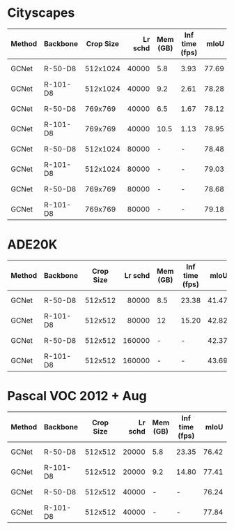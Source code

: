 # Cityscapes
| Method | Backbone | Crop Size | Lr schd | Mem (GB) | Inf time (fps) | mIoU  | mIoU(ms+flip) |                                                                                                                                                                                              download                                                                                                                                                                                              |
|--------|----------|-----------|--------:|----------|----------------|------:|--------------:|----------------------------------------------------------------------------------------------------------------------------------------------------------------------------------------------------------------------------------------------------------------------------------------------------------------------------------------------------------------------------------------------------|
| GCNet  | R-50-D8  | 512x1024  |   40000 |      5.8 |           3.93 | 77.69 |         78.56 | [model](https://open-mmlab.s3.ap-northeast-2.amazonaws.com/mmsegmentation/models/gcnet/gcnet_r50-d8_512x1024_40k_cityscapes/gcnet_r50-d8_512x1024_40k_cityscapes_20200618_074436-4b0fd17b.pth) &#124; [log](https://open-mmlab.s3.ap-northeast-2.amazonaws.com/mmsegmentation/models/gcnet/gcnet_r50-d8_512x1024_40k_cityscapes/gcnet_r50-d8_512x1024_40k_cityscapes_20200618_074436.log.json)     |
| GCNet  | R-101-D8 | 512x1024  |   40000 |      9.2 |           2.61 | 78.28 |         79.34 | [model](https://open-mmlab.s3.ap-northeast-2.amazonaws.com/mmsegmentation/models/gcnet/gcnet_r101-d8_512x1024_40k_cityscapes/gcnet_r101-d8_512x1024_40k_cityscapes_20200618_074436-5e62567f.pth) &#124; [log](https://open-mmlab.s3.ap-northeast-2.amazonaws.com/mmsegmentation/models/gcnet/gcnet_r101-d8_512x1024_40k_cityscapes/gcnet_r101-d8_512x1024_40k_cityscapes_20200618_074436.log.json) |
| GCNet  | R-50-D8  | 769x769   |   40000 |      6.5 |           1.67 | 78.12 |         80.09 | [model](https://open-mmlab.s3.ap-northeast-2.amazonaws.com/mmsegmentation/models/gcnet/gcnet_r50-d8_769x769_40k_cityscapes/gcnet_r50-d8_769x769_40k_cityscapes_20200618_182814-a26f4471.pth) &#124; [log](https://open-mmlab.s3.ap-northeast-2.amazonaws.com/mmsegmentation/models/gcnet/gcnet_r50-d8_769x769_40k_cityscapes/gcnet_r50-d8_769x769_40k_cityscapes_20200618_182814.log.json)         |
| GCNet  | R-101-D8 | 769x769   |   40000 |     10.5 |           1.13 | 78.95 |         80.71 | [model](https://open-mmlab.s3.ap-northeast-2.amazonaws.com/mmsegmentation/models/gcnet/gcnet_r101-d8_769x769_40k_cityscapes/gcnet_r101-d8_769x769_40k_cityscapes_20200619_092550-ca4f0a84.pth) &#124; [log](https://open-mmlab.s3.ap-northeast-2.amazonaws.com/mmsegmentation/models/gcnet/gcnet_r101-d8_769x769_40k_cityscapes/gcnet_r101-d8_769x769_40k_cityscapes_20200619_092550.log.json)     |
| GCNet  | R-50-D8  | 512x1024  |   80000 | -        | -              | 78.48 |         80.01 | [model](https://open-mmlab.s3.ap-northeast-2.amazonaws.com/mmsegmentation/models/gcnet/gcnet_r50-d8_512x1024_80k_cityscapes/gcnet_r50-d8_512x1024_80k_cityscapes_20200618_074450-ef8f069b.pth) &#124; [log](https://open-mmlab.s3.ap-northeast-2.amazonaws.com/mmsegmentation/models/gcnet/gcnet_r50-d8_512x1024_80k_cityscapes/gcnet_r50-d8_512x1024_80k_cityscapes_20200618_074450.log.json)     |
| GCNet  | R-101-D8 | 512x1024  |   80000 | -        | -              | 79.03 |         79.84 | [model](https://open-mmlab.s3.ap-northeast-2.amazonaws.com/mmsegmentation/models/gcnet/gcnet_r101-d8_512x1024_80k_cityscapes/gcnet_r101-d8_512x1024_80k_cityscapes_20200618_074450-778ebf69.pth) &#124; [log](https://open-mmlab.s3.ap-northeast-2.amazonaws.com/mmsegmentation/models/gcnet/gcnet_r101-d8_512x1024_80k_cityscapes/gcnet_r101-d8_512x1024_80k_cityscapes_20200618_074450.log.json) |
| GCNet  | R-50-D8  | 769x769   |   80000 | -        | -              | 78.68 |         80.66 | [model](https://open-mmlab.s3.ap-northeast-2.amazonaws.com/mmsegmentation/models/gcnet/gcnet_r50-d8_769x769_80k_cityscapes/gcnet_r50-d8_769x769_80k_cityscapes_20200619_092516-4839565b.pth) &#124; [log](https://open-mmlab.s3.ap-northeast-2.amazonaws.com/mmsegmentation/models/gcnet/gcnet_r50-d8_769x769_80k_cityscapes/gcnet_r50-d8_769x769_80k_cityscapes_20200619_092516.log.json)         |
| GCNet  | R-101-D8 | 769x769   |   80000 | -        | -              | 79.18 |         80.71 | [model](https://open-mmlab.s3.ap-northeast-2.amazonaws.com/mmsegmentation/models/gcnet/gcnet_r101-d8_769x769_80k_cityscapes/gcnet_r101-d8_769x769_80k_cityscapes_20200619_092628-8e043423.pth) &#124; [log](https://open-mmlab.s3.ap-northeast-2.amazonaws.com/mmsegmentation/models/gcnet/gcnet_r101-d8_769x769_80k_cityscapes/gcnet_r101-d8_769x769_80k_cityscapes_20200619_092628.log.json)     |

# ADE20K
| Method | Backbone | Crop Size | Lr schd | Mem (GB) | Inf time (fps) | mIoU  | mIoU(ms+flip) |                                                                                                                                                                                      download                                                                                                                                                                                      |
|--------|----------|-----------|--------:|----------|----------------|------:|--------------:|------------------------------------------------------------------------------------------------------------------------------------------------------------------------------------------------------------------------------------------------------------------------------------------------------------------------------------------------------------------------------------|
| GCNet  | R-50-D8  | 512x512   |   80000 |      8.5 |          23.38 | 41.47 |         42.85 | [model](https://open-mmlab.s3.ap-northeast-2.amazonaws.com/mmsegmentation/models/gcnet/gcnet_r50-d8_512x512_80k_ade20k/gcnet_r50-d8_512x512_80k_ade20k_20200614_185146-91a6da41.pth) &#124; [log](https://open-mmlab.s3.ap-northeast-2.amazonaws.com/mmsegmentation/models/gcnet/gcnet_r50-d8_512x512_80k_ade20k/gcnet_r50-d8_512x512_80k_ade20k_20200614_185146.log.json)         |
| GCNet  | R-101-D8 | 512x512   |   80000 |       12 |          15.20 | 42.82 |         44.54 | [model](https://open-mmlab.s3.ap-northeast-2.amazonaws.com/mmsegmentation/models/gcnet/gcnet_r101-d8_512x512_80k_ade20k/gcnet_r101-d8_512x512_80k_ade20k_20200615_020811-c3fcb6dd.pth) &#124; [log](https://open-mmlab.s3.ap-northeast-2.amazonaws.com/mmsegmentation/models/gcnet/gcnet_r101-d8_512x512_80k_ade20k/gcnet_r101-d8_512x512_80k_ade20k_20200615_020811.log.json)     |
| GCNet  | R-50-D8  | 512x512   |  160000 | -        | -              | 42.37 |         43.52 | [model](https://open-mmlab.s3.ap-northeast-2.amazonaws.com/mmsegmentation/models/gcnet/gcnet_r50-d8_512x512_160k_ade20k/gcnet_r50-d8_512x512_160k_ade20k_20200615_224122-d95f3e1f.pth) &#124; [log](https://open-mmlab.s3.ap-northeast-2.amazonaws.com/mmsegmentation/models/gcnet/gcnet_r50-d8_512x512_160k_ade20k/gcnet_r50-d8_512x512_160k_ade20k_20200615_224122.log.json)     |
| GCNet  | R-101-D8 | 512x512   |  160000 | -        | -              | 43.69 |         45.21 | [model](https://open-mmlab.s3.ap-northeast-2.amazonaws.com/mmsegmentation/models/gcnet/gcnet_r101-d8_512x512_160k_ade20k/gcnet_r101-d8_512x512_160k_ade20k_20200615_225406-615528d7.pth) &#124; [log](https://open-mmlab.s3.ap-northeast-2.amazonaws.com/mmsegmentation/models/gcnet/gcnet_r101-d8_512x512_160k_ade20k/gcnet_r101-d8_512x512_160k_ade20k_20200615_225406.log.json) |

# Pascal VOC 2012 + Aug
| Method | Backbone | Crop Size | Lr schd | Mem (GB) | Inf time (fps) | mIoU  | mIoU(ms+flip) |                                                                                                                                                                                        download                                                                                                                                                                                        |
|--------|----------|-----------|--------:|----------|----------------|------:|--------------:|----------------------------------------------------------------------------------------------------------------------------------------------------------------------------------------------------------------------------------------------------------------------------------------------------------------------------------------------------------------------------------------|
| GCNet  | R-50-D8  | 512x512   |   20000 |      5.8 |          23.35 | 76.42 |         77.51 | [model](https://open-mmlab.s3.ap-northeast-2.amazonaws.com/mmsegmentation/models/gcnet/gcnet_r50-d8_512x512_20k_voc12aug/gcnet_r50-d8_512x512_20k_voc12aug_20200617_165701-3cbfdab1.pth) &#124; [log](https://open-mmlab.s3.ap-northeast-2.amazonaws.com/mmsegmentation/models/gcnet/gcnet_r50-d8_512x512_20k_voc12aug/gcnet_r50-d8_512x512_20k_voc12aug_20200617_165701.log.json)     |
| GCNet  | R-101-D8 | 512x512   |   20000 |      9.2 |          14.80 | 77.41 |         78.56 | [model](https://open-mmlab.s3.ap-northeast-2.amazonaws.com/mmsegmentation/models/gcnet/gcnet_r101-d8_512x512_20k_voc12aug/gcnet_r101-d8_512x512_20k_voc12aug_20200617_165713-6c720aa9.pth) &#124; [log](https://open-mmlab.s3.ap-northeast-2.amazonaws.com/mmsegmentation/models/gcnet/gcnet_r101-d8_512x512_20k_voc12aug/gcnet_r101-d8_512x512_20k_voc12aug_20200617_165713.log.json) |
| GCNet  | R-50-D8  | 512x512   |   40000 | -        | -              | 76.24 |         77.63 | [model](https://open-mmlab.s3.ap-northeast-2.amazonaws.com/mmsegmentation/models/gcnet/gcnet_r50-d8_512x512_40k_voc12aug/gcnet_r50-d8_512x512_40k_voc12aug_20200613_195105-9797336d.pth) &#124; [log](https://open-mmlab.s3.ap-northeast-2.amazonaws.com/mmsegmentation/models/gcnet/gcnet_r50-d8_512x512_40k_voc12aug/gcnet_r50-d8_512x512_40k_voc12aug_20200613_195105.log.json)     |
| GCNet  | R-101-D8 | 512x512   |   40000 | -        | -              | 77.84 |         78.59 | [model](https://open-mmlab.s3.ap-northeast-2.amazonaws.com/mmsegmentation/models/gcnet/gcnet_r101-d8_512x512_40k_voc12aug/gcnet_r101-d8_512x512_40k_voc12aug_20200613_185806-1e38208d.pth) &#124; [log](https://open-mmlab.s3.ap-northeast-2.amazonaws.com/mmsegmentation/models/gcnet/gcnet_r101-d8_512x512_40k_voc12aug/gcnet_r101-d8_512x512_40k_voc12aug_20200613_185806.log.json) |
